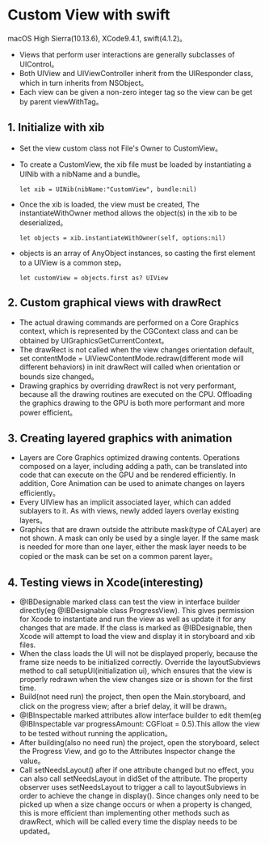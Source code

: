 # Custom View with swift
macOS High Sierra(10.13.6), XCode9.4.1, swift(4.1.2)。

* Views that perform user interactions are generally subclasses of UIControl。
* Both UIView and UIViewController inherit from the UIResponder class, which in turn inherits from NSObject。
* Each view can be given a non-zero integer tag so the view can be get by parent viewWithTag。

## 1. Initialize with xib
* Set the view custom class not File's Owner to CustomView。
* To create a CustomView, the xib file must be loaded by instantiating a UINib with a nibName and a bundle。

	```
	let xib = UINib(nibName:"CustomView", bundle:nil)
	```
* Once the xib is loaded, the view must be created, The instantiateWithOwner method allows the object(s) in the xib to be deserialized。
	```
	let objects = xib.instantiateWithOwner(self, options:nil)
	```
* objects is an array of AnyObject instances, so casting the first element to a UIView is a common step。
	```
	let customView = objects.first as? UIView
	```

## 2. Custom graphical views with drawRect
* The actual drawing commands are performed on a Core Graphics context, which is represented by the CGContext class and can be obtained by UIGraphicsGetCurrentContext。
* The drawRect is not called when the view changes orientation default, set contentMode = UIViewContentMode.redraw(different mode will different behaviors) in init drawRect will called when orientation or bounds size changed。
* Drawing graphics by overriding drawRect is not very performant, because all the drawing routines are executed on the CPU. Offloading the graphics drawing to the GPU is both more performant and more power efficient。

## 3. Creating layered graphics with animation
* Layers are Core Graphics optimized drawing contents. Operations composed on a layer, including adding a path, can be translated into code that can execute on the GPU and be rendered efficiently. In addition, Core Animation can be used to animate changes on layers efficiently。
* Every UIView has an implicit associated layer, which can added sublayers to it. As with views, newly added layers overlay existing layers。
* Graphics that are drawn outside the attribute mask(type of CALayer) are not shown. A mask can only be used by a single layer. If the same mask is needed for more than one layer, either the mask layer needs to be copied or the mask can be set on a common parent layer。

## 4. Testing views in Xcode(interesting)
* @IBDesignable marked class can test the view in interface builder directly(eg @IBDesignable class ProgressView). This gives permission for Xcode to instantiate and run the view as well as update it for any changes that are made. If the class is marked as @IBDesignable, then Xcode will attempt to load the view and display it in storyboard and xib files.
* When the class loads the UI will not be displayed properly, because the frame size needs to be initialized correctly. Override the layoutSubviews method to call setupUI(initialization ui), which ensures that the view is properly redrawn when the view changes size or is shown for the first time.
* Build(not need run) the project, then open the Main.storyboard, and click on the progress view; after a brief delay, it will be drawn。
* @IBInspectable marked attributes allow interface builder to edit them(eg @IBInspectable var progressAmount: CGFloat = 0.5).This allow the view to be tested without running the application。
* After building(also no need run) the project, open the storyboard, select the Progress View, and go to the Attributes Inspector change the value。
* Call setNeedsLayout() after if one attribute changed but no effect, you can also call setNeedsLayout in didSet of the attribute. The property observer uses setNeedsLayout to trigger a call to layoutSubviews in order to achieve the change in display(). Since changes only need to be picked up when a size change occurs or when a property is changed, this is more efficient than implementing other methods such as drawRect, which will be called every time the display needs to be updated。






